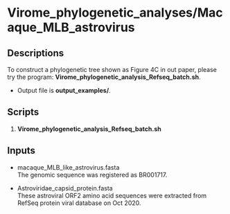 # Virome_phylogenetic_analyses/Macaque_MLB_astrovirus

## Descriptions  
To construct a phylogenetic tree shown as Figure 4C in out paper, please try the program: **Virome_phylogenetic_analysis_Refseq_batch.sh**.  
- Output file is **output_examples/**.  

## Scripts  
1. **Virome_phylogenetic_analysis_Refseq_batch.sh**  



## Inputs  
- macaque_MLB_like_astrovirus.fasta  
The genomic sequence was registered as BR001717.  

- Astroviridae_capsid_protein.fasta  
These astroviral ORF2 amino acid sequences were extracted from RefSeq protein viral database  on Oct 2020.  